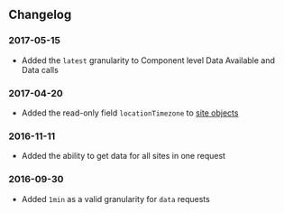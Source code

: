 ## Changelog

### 2017-05-15

- Added the `latest` granularity to Component level Data Available and Data calls

### 2017-04-20

- Added the read-only field `locationTimezone` to [site objects](#sites)

### 2016-11-11

- Added the ability to get data for all sites in one request

### 2016-09-30

- Added `1min` as a valid granularity for `data` requests